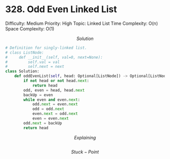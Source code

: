 # 328. Odd Even Linked List

Difficulty: Medium
Priority: High
Topic: Linked List
Time Complexity: O(n)
Space Complexity: O(1)

$$
Solution
$$

```python
# Definition for singly-linked list.
# class ListNode:
#     def __init__(self, val=0, next=None):
#         self.val = val
#         self.next = next
class Solution:
    def oddEvenList(self, head: Optional[ListNode]) -> Optional[ListNode]:
        if not head or not head.next:
            return head
        odd, even = head, head.next
        backUp = even
        while even and even.next:
            odd.next = even.next
            odd = odd.next
            even.next = odd.next
            even = even.next
        odd.next = backUp
        return head
```

$$
Explaining
$$

```

```

$$
Stuck-Point
$$

```

```